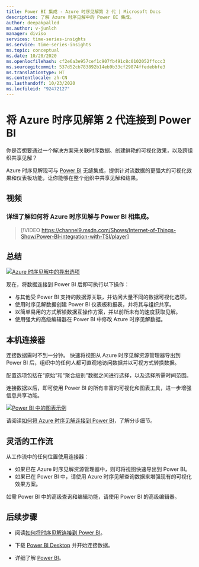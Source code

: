 ```yaml
---
title: Power BI 集成 - Azure 时序见解第 2 代 | Microsoft Docs
description: 了解 Azure 时序见解中的 Power BI 集成。
author: deepakpalled
ms.author: v-junlch
manager: diviso
services: time-series-insights
ms.service: time-series-insights
ms.topic: conceptual
ms.date: 10/20/2020
ms.openlocfilehash: cf2e6a3e957cef1c907fb491c8c0102052ffccc3
ms.sourcegitcommit: 537d52cb783892b14eb9b33cf29874ffedebbfe3
ms.translationtype: HT
ms.contentlocale: zh-CN
ms.lasthandoff: 10/23/2020
ms.locfileid: "92472127"
---
```

# <a name="connect-azure-time-series-insights-gen-2-to-power-bi"></a>将 Azure 时序见解第 2 代连接到 Power BI  

你是否想要通过一个解决方案来关联时序数据、创建鲜艳的可视化效果，以及跨组织共享见解？

Azure 时序见解现可与 [Power BI](https://powerbi.microsoft.com/) 无缝集成，提供针对流数据的更强大的可视化效果和仪表板功能，让你能够在整个组织中共享见解和结果。

## <a name="video"></a>视频

### <a name="learn-more-about-integrating-azure-time-series-insights-with-power-bibr"></a>详细了解如何将 Azure 时序见解与 Power BI 相集成。</br>

> [!VIDEO https://channel9.msdn.com/Shows/Internet-of-Things-Show/Power-BI-integration-with-TSI/player]

## <a name="summary"></a>总结

   [![Azure 时序见解中的导出选项](./media/concepts-connect-power-bi/tsi-power-bi-export-example.png)](./media/concepts-connect-power-bi/tsi-power-bi-export-example.png#lightbox)

现在，将数据连接到 Power BI 后即可执行以下操作：

* 与其他受 Power BI 支持的数据源关联，并访问大量不同的数据可视化选项。
* 使用时序见解数据创建 Power BI 仪表板和报表，并将其与组织共享。
* 以简单易用的方式解锁数据互操作方案，并以前所未有的速度获取见解。
* 使用强大的高级编辑器在 Power BI 中修改 Azure 时序见解数据。

## <a name="native-connector"></a>本机连接器

连接数据需时不到一分钟。 快速将视图从 Azure 时序见解资源管理器导出到 Power BI 后，组织中的任何人都可直观地访问数据并以可视方式转换数据。

配置选项包括在“原始”和“聚合级别”数据之间进行选择，以及选择所需时间范围。 

连接数据以后，即可使用 Power BI 的所有丰富的可视化和图表工具，进一步增强信息共享功能。

   [![Power BI 中的图表示例](./media/concepts-connect-power-bi/power-bi-tsi-example.png)](./media/concepts-connect-power-bi/power-bi-tsi-example.png#lightbox)

请阅读[如何将 Azure 时序见解连接到 Power BI](./how-to-connect-power-bi.md)，了解分步细节。

## <a name="flexible-workflow"></a>灵活的工作流

从工作流中的任何位置使用连接器：

* 如果已在 Azure 时序见解资源管理器中，则可将视图快速导出到 Power BI。
* 如果已在 Power BI 中，请使用 Azure 时序见解查询数据来增强现有的可视化效果方案。

如需 Power BI 中的高级查询和编辑功能，请使用 Power BI 的高级编辑器。

## <a name="next-steps"></a>后续步骤

* 阅读[如何将时序见解连接到 Power BI](./how-to-connect-power-bi.md)。

* 下载 [Power BI Desktop](https://powerbi.microsoft.com/desktop/) 并开始连接数据。

* 详细了解 [Power BI](https://docs.microsoft.com/power-bi/)。

